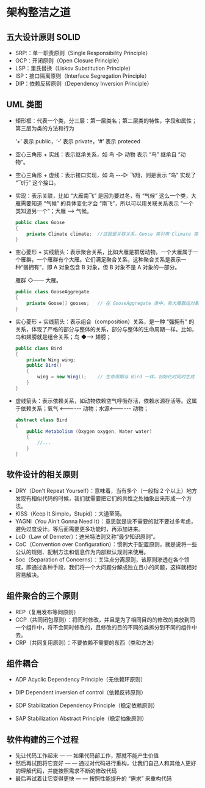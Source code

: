 # 架构整洁之道

## 五大设计原则 SOLID

- SRP:：单一职责原则（Single Responsibility Principle）
- OCP：开闭原则（Open Closure Principle）
- LSP：里氏替换（Liskov Substitution Principle）
- ISP：接口隔离原则（Interface Segregation Principle）
- DIP：依赖反转原则（Dependency Inversion Principle）

## UML 类图

- 矩形框：代表一个类，分三层：第一层类名；第二层类的特性，字段和属性；第三层为类的方法和行为

  ‘+’ 表示 public，‘-’ 表示 private，‘#’ 表示 proteced

- 空心三角形 + 实线：表示继承关系，如 鸟 -▷ 动物 表示 “鸟” 继承自 “动物”。

- 空心三角形 + 虚线：表示接口实现，如 鸟 ---▷ 飞翔，则是表示 “鸟” 实现了 “飞行” 这个接口。

- 实现：表示关联，比如 “大雁南飞” 是因为要过冬，有 “气候” 这么一个类，大雁需要知道 “气候” 的具体变化才会 “南飞”，所以可以用关联关系表示 “一个类知道另一个”；大雁 ——> 气候。

  ```c#
  public class Goose
  {
      private Climate climate;	//这就是关联关系，Goose 类引用 Climate 类
  }
  ```

- 空心菱形 + 实线箭头：表示聚合关系，比如大雁是群居动物，一个大雁属于一个雁群，一个雁群有个大雁。它们满足聚合关系，这种聚合关系是表示一种“弱拥有”，即 A 对象包含 B 对象，但 B 对象不是 A 对象的一部分。

  雁群 ◇—— 大雁。

  ```c#
  public class GooseAggregate
  {
      private Goose[] gooses;	// 在 GooseAggregate 类中，有大雁数组对象 gooses
  }
  ```

- 实心菱形 + 实线箭头：表示组合（composition）关系，是一种 “强拥有” 的关系，体现了严格的部分与整体的关系，部分与整体的生命周期一样。比如，鸟和翅膀就是组合关系；鸟 ◆——> 翅膀；

  ```c#
  public class Bird
  {
      private Wing wing;
      public Bird()
      {
          wing = new Wing();	// 生命周期与 Bird 一样，初始化时同时生成
      }
  }
  ```

- 虚线箭头：表示依赖关系，如动物依赖空气呼吸存活，依赖水源存活等。这属于依赖关系；氧气 <------ 动物；水源<------ 动物；

  ```c#
  abstract class Bird
  {
      public Metabolism (Oxygen oxygen, Water water)
      {
          //...
      }
  }
  ```

## 软件设计的相关原则

- DRY（Don't Repeat Yourself）：意味着，当有多个（一般指 2 个以上）地方发现有相似代码的时候，我们就需要把它们的共性之处抽象出来形成一个方法。
- KISS（Keep It Simple，Stupid）：大道至简。
- YAGNI（You Ain't Gonna Need It）：意思就是说不需要的就不要过多考虑，避免过度设计。等后面需要更多功能时，再添加进来。
- LoD（Law of Demeter）：迪米特法则又称“最少知识原则”。
- CoC（Convention over Configuration）：惯例大于配置原则，就是说将一些公认的规则、配制方法和信息作为内部默认规则来使用。
- Soc（Separation of Concerns）：关注点分离原则，该原则渗透在各个领域，即通过各种手段，我们将一个大问题分解成独立且小的问题，这样就相对容易解决。

## 组件聚合的三个原则

- REP（复用发布等同原则）
- CCP（共同闭包原则）：将同时修改，并且是为了相同目的的修改的类放到同一个组件中，将不会同时修改的，且修改的目的不同的类拆分到不同的组件中去。
- CRP（共同复用原则）：不要依赖不需要的东西（类和方法）

## 组件耦合

- ADP Acyclic Dependency Principle（无依赖环原则）

- DIP Dependent inversion of control（依赖反转原则）

- SDP Stabilization Dependency Principle（稳定依赖原则）

- SAP Stabilization Abstract Principle（稳定抽象原则）


## 软件构建的三个过程

- 先让代码工作起来 — — 如果代码部工作，那就不能产生价值
- 然后再试图将它变好 — — 通过对代码进行重构，让我们自己人和其他人更好的理解代码，并能按照需求不断的修改代码
- 最后再试着让它变得更快 — — 按照性能提升的 “需求” 来重构代码